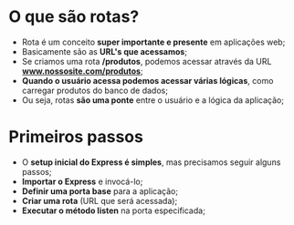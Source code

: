 # O que são rotas?

- Rota é um conceito **super importante e presente** em aplicações web;
- Basicamente são as **URL's que acessamos**;
- Se criamos uma rota **/produtos**, podemos acessar através da URL **www.nossosite.com/produtos**;
- **Quando o usuário acessa podemos acessar várias lógicas**, como carregar produtos do banco de dados;
- Ou seja, rotas **são uma ponte** entre o usuário e a lógica da aplicação;

# Primeiros passos

- O **setup inicial do Express é simples**, mas precisamos seguir alguns passos;
- **Importar o Express** e invocá-lo;
- **Definir uma porta base** para a aplicação;
- **Criar uma rota** (URL que será acessada);
- **Executar o método listen** na porta especificada;
